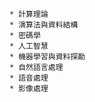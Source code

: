         * 計算理論
        * 演算法與資料結構
        * 密碼學
        * 人工智慧
        * 機器學習與資料探勘
        * 自然語言處理
        * 語音處理
        * 影像處理
